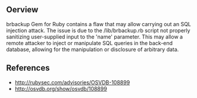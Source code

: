## Oerview
brbackup Gem for Ruby contains a flaw that may allow carrying out an SQL
injection attack. The issue is due to the /lib/brbackup.rb script not
properly sanitizing user-supplied input to the 'name' parameter. This may
allow a remote attacker to inject or manipulate SQL queries in the back-end
database, allowing for the manipulation or disclosure of arbitrary data.


## References
- http://rubysec.com/advisories/OSVDB-108899
- http://osvdb.org/show/osvdb/108899
